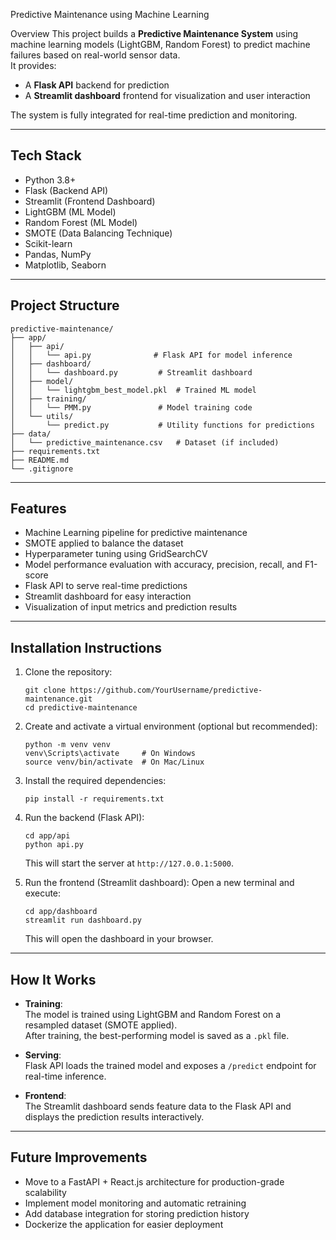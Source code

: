 
Predictive Maintenance using Machine Learning

 Overview
This project builds a **Predictive Maintenance System** using machine learning models (LightGBM, Random Forest) to predict machine failures based on real-world sensor data.  
It provides:
- A **Flask API** backend for prediction
- A **Streamlit dashboard** frontend for visualization and user interaction

The system is fully integrated for real-time prediction and monitoring.

---

## Tech Stack
- Python 3.8+
- Flask (Backend API)
- Streamlit (Frontend Dashboard)
- LightGBM (ML Model)
- Random Forest (ML Model)
- SMOTE (Data Balancing Technique)
- Scikit-learn
- Pandas, NumPy
- Matplotlib, Seaborn

---

## Project Structure
```
predictive-maintenance/
├── app/
│   ├── api/
│   │   └── api.py              # Flask API for model inference
│   ├── dashboard/
│   │   └── dashboard.py         # Streamlit dashboard
│   ├── model/
│   │   └── lightgbm_best_model.pkl  # Trained ML model
│   ├── training/
│   │   └── PMM.py               # Model training code
│   └── utils/
│       └── predict.py           # Utility functions for predictions
├── data/
│   └── predictive_maintenance.csv   # Dataset (if included)
├── requirements.txt
├── README.md
└── .gitignore
```

---

## Features
- Machine Learning pipeline for predictive maintenance
- SMOTE applied to balance the dataset
- Hyperparameter tuning using GridSearchCV
- Model performance evaluation with accuracy, precision, recall, and F1-score
- Flask API to serve real-time predictions
- Streamlit dashboard for easy interaction
- Visualization of input metrics and prediction results

---

## Installation Instructions

1. Clone the repository:
   ```
   git clone https://github.com/YourUsername/predictive-maintenance.git
   cd predictive-maintenance
   ```

2. Create and activate a virtual environment (optional but recommended):
   ```
   python -m venv venv
   venv\Scripts\activate     # On Windows
   source venv/bin/activate  # On Mac/Linux
   ```

3. Install the required dependencies:
   ```
   pip install -r requirements.txt
   ```

4. Run the backend (Flask API):
   ```
   cd app/api
   python api.py
   ```
   This will start the server at `http://127.0.0.1:5000`.

5. Run the frontend (Streamlit dashboard):
   Open a new terminal and execute:
   ```
   cd app/dashboard
   streamlit run dashboard.py
   ```
   This will open the dashboard in your browser.

---

## How It Works

- **Training**:  
  The model is trained using LightGBM and Random Forest on a resampled dataset (SMOTE applied).  
  After training, the best-performing model is saved as a `.pkl` file.

- **Serving**:  
  Flask API loads the trained model and exposes a `/predict` endpoint for real-time inference.

- **Frontend**:  
  The Streamlit dashboard sends feature data to the Flask API and displays the prediction results interactively.

---

## Future Improvements
- Move to a FastAPI + React.js architecture for production-grade scalability
- Implement model monitoring and automatic retraining
- Add database integration for storing prediction history
- Dockerize the application for easier deployment
